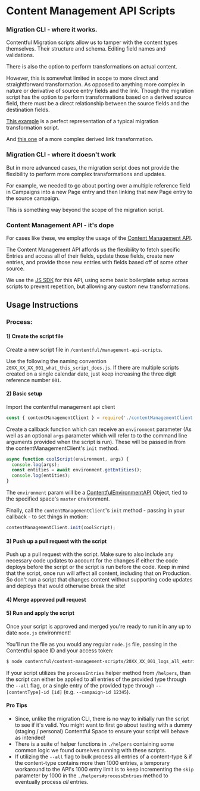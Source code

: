 # Content Management API Scripts

### Migration CLI - where it works.

Contentful Migration scripts allow us to tamper with the content types themselves. Their structure and schema. Editing field names and validations.

There is also the option to perform transformations on actual content.

However, this is somewhat limited in scope to more direct and straightforward transformation. As opposed to anything more complex in nature or derivative of source entry fields and the link. Though the migration script has the option to perform transformations based on a derived source field, there must be a direct relationship between the source fields and the destination fields.

[This example](https://github.com/contentful/migration-cli/blob/master/examples/12-transform-content.js) is a perfect representation of a typical migration transformation script.

And [this one](https://github.com/contentful/migration-cli/blob/master/examples/15-derive-entry.js) of a more complex derived link transformation.

### Migration CLI - where it doesn't work

But in more advanced cases, the migration script does not provide the flexibility to perform more complex transformations and updates.

For example, we needed to go about porting over a multiple reference field in Campaigns into a new Page entry and then linking that new Page entry to the source campaign.

This is something way beyond the scope of the migration script.

### Content Management API - it's dope

For cases like these, we employ the usage of the [Content Management API](https://www.contentful.com/developers/docs/references/content-management-api/).

The Content Management API affords us the flexibility to fetch specific Entries and access all of their fields, update those fields, create new entries, and provide those new entries with fields based off of some other source.

We use the [JS SDK](https://github.com/contentful/contentful-management.js) for this API, using some basic boilerplate setup across scripts to prevent repetition, but allowing any custom new transformations.

## Usage Instructions

### Process:

#### 1\) Create the script file

Create a new script file in `/contentful/management-api-scripts`.

Use the following the naming convention `20XX_XX_XX_001_what_this_script_does.js`. If there are multiple scripts created on a single calendar date, just keep increasing the three digit reference number `001`.

#### 2\) Basic setup

Import the contentful management api client

```javascript
const { contentManagementClient } = require('./contentManagementClient');
```

Create a callback function which can receive an `environment` parameter \(As well as an optional `args` parameter which will refer to to the command line arguments provided when the script is run\). These will be passed in from the contentManagementClient's `init` method.

```javascript
async function coolScript(environment, args) {
  console.log(args);
  const entities = await environment.getEntities();
  console.log(entities);
}
```

The `environment` param will be a [ContentfulEnvironmentAPI](https://contentful.github.io/contentful-management.js/contentful-management/5.0.0/ContentfulEnvironmentAPI.html) Object, tied to the specified space's `master` environment.

Finally, call the `contentManagementClient`'s `init` method - passing in your callback - to set things in motion:

```javascript
contentManagementClient.init(coolScript);
```

#### 3\) Push up a pull request with the script

Push up a pull request with the script. Make sure to also include any necessary code updates to account for the changes if either the code deploys before the script or the script is run before the code. Keep in mind that the script, once run will affect all content, including that on Production. So don't run a script that changes content without supporting code updates and deploys that would otherwise break the site!

#### 4\) Merge approved pull request

#### 5\) Run and apply the script

Once your script is approved and merged you're ready to run it in any up to date `node.js` environment!

You'll run the file as you would any regular `node.js` file, passing in the Contentful space ID and your access token:

```bash
$ node contentful/content-management-scripts/20XX_XX_001_logs_all_entries.js --space-id $SPACE_ID --access-token $CONTENTFUL_MANAGEMENT_ACCESS_TOKEN
```

If your script utilizes the `processEntries` helper method from `/helpers`, than the script can either be applied to all entries of the provided type through the `--all` flag, or a single entry of the provided type through `--[contentType]-id [id]` \(e.g. `--campaign-id 12345`\).

#### Pro Tips

- Since, unlike the migration CLI, there is no way to initially run the script to see if it's valid. You might want to first go about testing with a dummy \(staging / personal\) Contentful Space to ensure your script will behave as intended!
- There is a suite of helper functions in `./helpers` containing some common logic we found ourselves running with these scripts.
- If utilizing the `--all` flag to bulk process all entries of a content-type & if the content-type contains more then 1000 entries, a temporary workaround to the API's 1000 entry limit is to keep incrementing the `skip` parameter by 1000 in the `./helpers#processEntries` method to eventually process _all_ entries.
